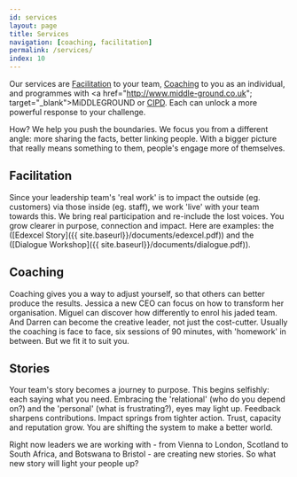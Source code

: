 ```yaml
---
id: services
layout: page
title: Services
navigation: [coaching, facilitation]
permalink: /services/
index: 10
---
```


Our services are [Facilitation](#facilitation) to your team, [Coaching](#coaching) to you as an individual, and programmes with <a href="http://www.middle-ground.co.uk"; target="_blank">MiDDLEGROUND</a> or <a href="http://www.cipd.co.uk/training/ORDDTC" target="_blank">CIPD</a>. Each can unlock a more powerful response to your challenge.

How? We help you push the boundaries. We focus you from a different angle: more sharing the facts, better linking people. With a bigger picture that really means something to them, people's engage more of themselves. 

<h2 id="facilitation">Facilitation</h2>

Since your leadership team's 'real work' is to impact the outside (eg. customers) via those inside (eg. staff), we work 'live' with your team towards this. We bring real participation and re-include the lost voices. You grow clearer in purpose, connection and impact. Here are examples: the ([Edexcel Story]({{ site.baseurl}}/documents/edexcel.pdf)) and the ([Dialogue Workshop]({{ site.baseurl}}/documents/dialogue.pdf)). 

<h2 id="coaching">Coaching</h2>

Coaching gives you a way to adjust yourself, so that others can better produce the results. Jessica a new CEO can focus on how to transform her organisation. Miguel can discover how differently to enrol his jaded team. And Darren can become the creative leader, not just the cost-cutter. Usually the coaching is face to face, six sessions of 90 minutes, with 'homework' in between. But we fit it to suit you.

<h2 id="stories">Stories</h2>

Your team's story becomes a journey to purpose. This begins selfishly: each saying what you need. Embracing the 'relational' (who do you depend on?) and the 'personal' (what is frustrating?), eyes may light up. Feedback sharpens contributions. Impact springs from tighter action. Trust, capacity and reputation grow. You are shifting the system to make a better world. 

Right now leaders we are working with - from Vienna to London, Scotland to South Africa, and Botswana to Bristol - are creating new stories. So what new story will light your people up?







